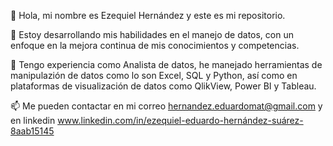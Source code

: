 👋 Hola, mi nombre es Ezequiel Hernández y este es mi repositorio.

👀 Estoy desarrollando mis habilidades en el manejo de datos, con un enfoque en la mejora continua de mis conocimientos y competencias.

📖 Tengo experiencia como Analista de datos, he manejado herramientas de manipulazión de datos como lo son Excel, SQL y Python, así como en plataformas de visualización de 
    datos como QlikView, Power BI y Tableau.

📫 Me pueden contactar en mi correo hernandez.eduardomat@gmail.com y en linkedin www.linkedin.com/in/ezequiel-eduardo-hernández-suárez-8aab15145

